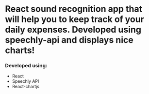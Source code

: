 # React sound recognition app that will help you to keep track of your daily expenses. Developed using speechly-api and displays nice charts!

### Developed using:
 - React
 - Speechly API
 - React-chartjs
